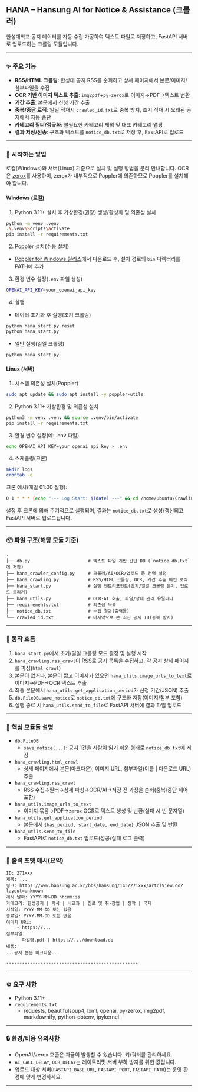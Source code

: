 ## HANA – Hansung AI for Notice & Assistance (크롤러)

한성대학교 공지 데이터를 자동 수집·가공하여 텍스트 파일로 저장하고, FastAPI 서버로 업로드하는 크롤링 모듈입니다. 

---

### ✨ 주요 기능
- **RSS/HTML 크롤링**: 한성대 공지 RSS를 순회하고 상세 페이지에서 본문/이미지/첨부파일을 수집
- **OCR 기반 이미지 텍스트 추출**: `img2pdf`+`py-zerox`로 이미지→PDF→텍스트 변환
- **기간 추출**: 본문에서 신청 기간 추출
- **중복/중단 로직**: 일일 적재시 `crawled_id.txt`로 중복 방지, 초기 적재 시 오래된 공지에서 자동 중단
- **카테고리 필터/정규화**: 불필요한 카테고리 제외 및 대표 카테고리 맵핑
- **결과 저장/전송**: 구조화 텍스트를 `notice_db.txt`로 저장 후, FastAPI로 업로드

---

### 🚀 시작하는 방법

로컬(Windows)와 서버(Linux) 기준으로 설치 및 실행 방법을 분리 안내합니다. OCR은 [zerox](https://github.com/getomni-ai/zerox)를 사용하며, zerox가 내부적으로 Poppler에 의존하므로 Poppler를 설치해야 합니다.

#### Windows (로컬)
1) Python 3.11+ 설치 후 가상환경(권장) 생성/활성화 및 의존성 설치
```bash
python -m venv .venv
.\.venv\Scripts\activate
pip install -r requirements.txt
```

2) Poppler 설치(수동 설치)
- [Poppler for Windows 릴리스](https://github.com/oschwartz10612/poppler-windows/releases/)에서 다운로드 후, 설치 경로의 `bin` 디렉터리를 PATH에 추가

3) 환경 변수 설정(`.env` 파일 생성)
```bash
OPENAI_API_KEY=your_openai_api_key
```

4) 실행
- 데이터 초기화 후 실행(초기 크롤링)
```bash
python hana_start.py reset
python hana_start.py
```
- 일반 실행(일일 크롤링)
```bash
python hana_start.py
```

#### Linux (서버)
1) 시스템 의존성 설치(Poppler)
```bash
sudo apt update && sudo apt install -y poppler-utils
```

2) Python 3.11+ 가상환경 및 의존성 설치
```bash
python3 -m venv .venv && source .venv/bin/activate
pip install -r requirements.txt
```

3) 환경 변수 설정(예: .env 파일)
```bash
echo OPENAI_API_KEY=your_openai_api_key > .env
```

4) 스케줄링(크론)
```bash
mkdir logs
crontab -e
```
크론 예시(매일 01:00 실행):
```bash
0 1 * * * (echo "--- Log Start: $(date) ---" && cd /home/ubuntu/Crawling && venv/bin/python hana_start.py) >> /home/ubuntu/Crawling/logs/cron_$(date +'\%Y-\%m-\%d').log 2>&1
```

설정 후 크론에 의해 주기적으로 실행되며, 결과는 `notice_db.txt`로 생성/갱신되고 FastAPI 서버로 업로드됩니다.

---

### 📦 파일 구조(해당 모듈 기준)
```
.
├── db.py                      # 텍스트 파일 기반 간단 DB (`notice_db.txt`에 저장)
├── hana_crawler_config.py     # 크롤러/AI/OCR/업로드 등 전역 설정
├── hana_crawling.py           # RSS/HTML 크롤링, OCR, 기간 추출 메인 로직
├── hana_start.py              # 실행 엔트리포인트(초기/일일 크롤링 분기, 업로드 트리거)
├── hana_utils.py              # OCR·AI 호출, 파일/상태 관리 유틸리티
├── requirements.txt           # 의존성 목록
├── notice_db.txt              # 수집 결과(출력물)
└── crawled_id.txt             # 마지막으로 본 최신 공지 ID(중복 방지)
```

---

### 🧠 동작 흐름
1. `hana_start.py`에서 초기/일일 크롤링 모드 결정 및 실행 시작
2. `hana_crawling.rss_crawl`이 RSS로 공지 목록을 수집하고, 각 공지 상세 페이지를 파싱(`html_crawl`)
3. 본문이 없거나, 본문이 짧고 이미지가 있으면 `hana_utils.image_urls_to_text`로 이미지→PDF→OCR 텍스트 추출
4. 최종 본문에서 `hana_utils.get_application_period`가 신청 기간(JSON) 추출
5. `db.FileDB.save_notice`로 `notice_db.txt`에 구조화 저장(이미지/첨부 포함)
6. 실행 종료 시 `hana_utils.send_to_file`로 FastAPI 서버에 결과 파일 업로드

---



### 🧩 핵심 모듈들 설명
- `db.FileDB`
  - `save_notice(...)`: 공지 1건을 사람이 읽기 쉬운 형태로 `notice_db.txt`에 저장
- `hana_crawling.html_crawl`
  - 상세 페이지에서 본문(마크다운), 이미지 URL, 첨부파일(이름 | 다운로드 URL) 추출
- `hana_crawling.rss_crawl`
  - RSS 수집→필터→상세 파싱→OCR/AI→저장 전 과정을 순회(중복/중단 제어 포함)
- `hana_utils.image_urls_to_text`
  - 이미지 묶음→PDF→`zerox` OCR로 텍스트 생성 및 반환(실패 시 빈 문자열)
- `hana_utils.get_application_period`
  - 본문에서 `{has_period, start_date, end_date}` JSON 추출 및 반환
- `hana_utils.send_to_file`
  - FastAPI로 `notice_db.txt` 업로드(성공/실패 로그 출력)

---

### 🧾 출력 포맷 예시(요약)
```text
ID: 271xxx
제목: ...
링크: https://www.hansung.ac.kr/bbs/hansung/143/271xxx/artclView.do?layout=unknown
게시 날짜: YYYY-MM-DD hh:mm:ss
카테고리: 한성공지 | 학사 | 비교과 | 진로 및 취·창업 | 장학 | 국제
시작일: YYYY-MM-DD 또는 없음
종료일: YYYY-MM-DD 또는 없음
이미지 URL:
	- https://...
첨부파일:
	- 파일명.pdf | https://.../download.do
내용:
...공지 본문 마크다운...

--------------------------------------------------
```

---

### ⚙️ 요구 사항
- Python 3.11+
- `requirements.txt`
  - requests, beautifulsoup4, lxml, openai, py-zerox, img2pdf, markdownify, python-dotenv, ipykernel

---

### 🔒 환경/비용 유의사항
- OpenAI/zerox 호출은 과금이 발생할 수 있습니다. 키/쿼터를 관리하세요.
- `AI_CALL_DELAY`, `OCR_DELAY`는 레이트리밋·서버 부하 방지를 위한 값입니다.
- 업로드 대상 서버(`FASTAPI_BASE_URL`, `FASTAPI_PORT`, `FASTAPI_PATH`)는 운영 환경에 맞게 변경하세요.

---

